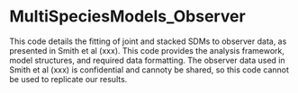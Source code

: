 # MultiSpeciesModels_Observer
This code details the fitting of joint and stacked SDMs to observer data, as presented in Smith et al (xxx). 
This code provides the analysis framework, model structures, and required data formatting. The observer data used in Smith et al (xxx) is confidential and cannoty be shared, so this code cannot be used to replicate our results.
